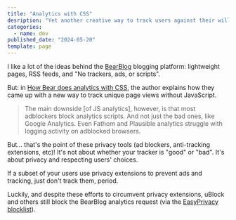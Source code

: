 ```yaml
---
title: "Analytics with CSS"
desription: "Yet another creative way to track users against their will?"
categories:
  - name: dev
published_date: "2024-05-20"
template: page
---
```


I like a lot of the ideas behind the [BearBlog](https://bearblog.dev/) blogging platform: lightweight pages, RSS feeds, and "No trackers, ads, or scripts".

But: in [How Bear does analytics with CSS](https://herman.bearblog.dev/how-bear-does-analytics-with-css/), the author explains how they came up with a new way to track unique page views without JavaScript.

> The main downside [of JS analytics], however, is that most adblockers block analytics scripts. And not just the bad ones, like Google Analytics. Even Fathom and Plausible analytics struggle with logging activity on adblocked browsers.

But... that's the point of these privacy tools (ad blockers, anti-tracking extensions, etc)! It's not about whether your tracker is "good" or "bad". It's about privacy and respecting users' choices.

If a subset of your users use privacy extensions to prevent ads and tracking, just don't track them, period.

Luckily, and despite these efforts to circumvent privacy extensions, uBlock and others still block the BearBlog analytics request (via the [EasyPrivacy blocklist](https://easylist.to/#easyprivacy)).
